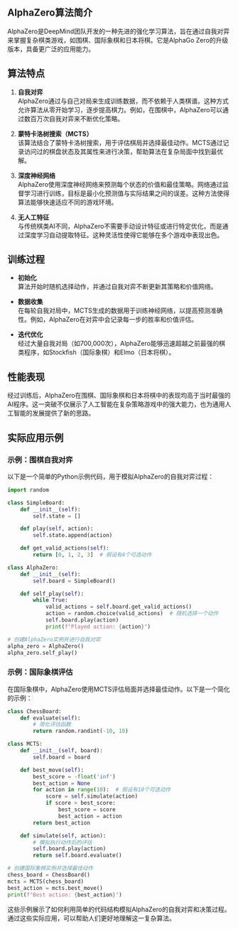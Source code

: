 ## AlphaZero算法简介

AlphaZero是DeepMind团队开发的一种先进的强化学习算法，旨在通过自我对弈来掌握复杂棋类游戏，如围棋、国际象棋和日本将棋。它是AlphaGo Zero的升级版本，具备更广泛的应用能力。

## 算法特点

1. **自我对弈**  
   AlphaZero通过与自己对局来生成训练数据，而不依赖于人类棋谱。这种方式允许算法从零开始学习，逐步提高棋力。例如，在围棋中，AlphaZero可以通过数百万次自我对弈来不断优化策略。

2. **蒙特卡洛树搜索（MCTS）**  
   该算法结合了蒙特卡洛树搜索，用于评估棋局并选择最佳动作。MCTS通过记录访问过的棋盘状态及其属性来进行决策，帮助算法在复杂局面中找到最优解。

3. **深度神经网络**  
   AlphaZero使用深度神经网络来预测每个状态的价值和最佳策略。网络通过监督学习进行训练，目标是最小化预测值与实际结果之间的误差。这种方法使得算法能够快速适应不同的游戏环境。

4. **无人工特征**  
   与传统棋类AI不同，AlphaZero不需要手动设计特征或进行特定优化，而是通过深度学习自动提取特征。这种灵活性使得它能够在多个游戏中表现出色。

## 训练过程

- **初始化**  
  算法开始时随机选择动作，并通过自我对弈不断更新其策略和价值网络。

- **数据收集**  
  在每轮自我对局中，MCTS生成的数据用于训练神经网络，以提高预测准确性。例如，AlphaZero在对弈中会记录每一步的胜率和价值评估。

- **迭代优化**  
  经过大量自我对局（如700,000次），AlphaZero能够迅速超越之前最强的棋类程序，如Stockfish（国际象棋）和Elmo（日本将棋）。

## 性能表现

经过训练后，AlphaZero在围棋、国际象棋和日本将棋中的表现均高于当时最强的AI程序。这一突破不仅展示了人工智能在复杂策略游戏中的强大能力，也为通用人工智能的发展提供了新的思路。

## 实际应用示例

### 示例：围棋自我对弈

以下是一个简单的Python示例代码，用于模拟AlphaZero的自我对弈过程：

```python
import random

class SimpleBoard:
    def __init__(self):
        self.state = []

    def play(self, action):
        self.state.append(action)

    def get_valid_actions(self):
        return [0, 1, 2, 3]  # 假设有4个可选动作

class AlphaZero:
    def __init__(self):
        self.board = SimpleBoard()

    def self_play(self):
        while True:
            valid_actions = self.board.get_valid_actions()
            action = random.choice(valid_actions)  # 随机选择一个动作
            self.board.play(action)
            print(f"Played action: {action}")

# 创建AlphaZero实例并进行自我对弈
alpha_zero = AlphaZero()
alpha_zero.self_play()
```

### 示例：国际象棋评估

在国际象棋中，AlphaZero使用MCTS评估局面并选择最佳动作。以下是一个简化的示例：

```python
class ChessBoard:
    def evaluate(self):
        # 简化评估函数
        return random.randint(-10, 10)

class MCTS:
    def __init__(self, board):
        self.board = board

    def best_move(self):
        best_score = -float('inf')
        best_action = None
        for action in range(10):  # 假设有10个可选动作
            score = self.simulate(action)
            if score > best_score:
                best_score = score
                best_action = action
        return best_action

    def simulate(self, action):
        # 模拟执行动作后的评估
        self.board.play(action)
        return self.board.evaluate()

# 创建国际象棋实例并选择最佳动作
chess_board = ChessBoard()
mcts = MCTS(chess_board)
best_action = mcts.best_move()
print(f"Best action: {best_action}")
```

这些示例展示了如何利用简单的代码结构模拟AlphaZero的自我对弈和决策过程。通过这些实际应用，可以帮助人们更好地理解这一复杂算法。